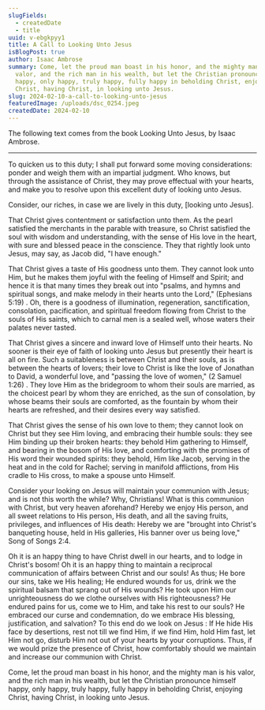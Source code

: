 ```yaml
---
slugFields:
  - createdDate
  - title
uuid: v-ebgkpyy1
title: A Call to Looking Unto Jesus
isBlogPost: true
author: Isaac Ambrose
summary: Come, let the proud man boast in his honor, and the mighty man is his
  valor, and the rich man in his wealth, but let the Christian pronounce himself
  happy, only happy, truly happy, fully happy in beholding Christ, enjoying
  Christ, having Christ, in looking unto Jesus.
slug: 2024-02-10-a-call-to-looking-unto-jesus
featuredImage: /uploads/dsc_0254.jpeg
createdDate: 2024-02-10
---
```

The following text comes from the book Looking Unto Jesus, by Isaac Ambrose.

- - -

To quicken us to this duty; I shall put forward some moving considerations: ponder and weigh them with an impartial judgment. Who knows, but through the assistance of Christ, they may prove effectual with your hearts, and make you to resolve upon this excellent duty of looking unto Jesus.

Consider, our riches, in case we are lively in this duty, \[looking unto Jesus].

That Christ gives contentment or satisfaction unto them. As the pearl satisfied the merchants in the parable with treasure, so Christ satisfied the soul with wisdom and understanding, with the sense of His love in the heart, with sure and blessed peace in the conscience. They that rightly look unto Jesus, may say, as Jacob did, "I have enough."

That Christ gives a taste of His goodness unto them. They cannot look unto Him, but he makes them joyful with the feeling of Himself and Spirit; and hence it is that many times they break out into "psalms, and hymns and spiritual songs, and make melody in their hearts unto the Lord," (Ephesians 5:19) . Oh, there is a goodness of illumination, regeneration, sanctification, consolation, pacification, and spiritual freedom flowing from Christ to the souls of His saints, which to carnal men is a sealed well, whose waters their palates never tasted.

That Christ gives a sincere and inward love of Himself unto their hearts. No sooner is their eye of faith of looking unto Jesus but presently their heart is all on fire. Such a suitableness is between Christ and their souls, as is between the hearts of lovers; their love to Christ is like the love of Jonathan to David, a wonderful love, and "passing the love of women," (2 Samuel 1:26) . They love Him as the bridegroom to whom their souls are married, as the choicest pearl by whom they are enriched, as the sun of consolation, by whose beams their souls are comforted, as the fountain by whom their hearts are refreshed, and their desires every way satisfied.

That Christ gives the sense of his own love to them; they cannot look on Christ but they see Him loving, and embracing their humble souls: they see Him binding up their broken hearts: they behold Him gathering to Himself, and bearing in the bosom of His love, and comforting with the promises of His word their wounded spirits: they behold, Him like Jacob, serving in the heat and in the cold for Rachel; serving in manifold afflictions, from His cradle to His cross, to make a spouse unto Himself.

Consider your looking on Jesus will maintain your communion with Jesus; and is not this worth the while? Why, Christians! What is this communion with Christ, but very heaven aforehand? Hereby we enjoy His person, and all sweet relations to His person, His death, and all the saving fruits, privileges, and influences of His death: Hereby we are "brought into Christ's banqueting house, held in His galleries, His banner over us being love," Song of Songs 2:4.

Oh it is an happy thing to have Christ dwell in our hearts, and to lodge in Christ's bosom! Oh it is an happy thing to maintain a reciprocal communication of affairs between Christ and our souls! As thus; He bore our sins, take we His healing; He endured wounds for us, drink we the spiritual balsam that sprang out of His wounds? He took upon Him our unrighteousness do we clothe ourselves with His righteousness? He endured pains for us, come we to Him, and take his rest to our souls? He embraced our curse and condemnation, do we embrace His blessing, justification, and salvation? To this end do we look on Jesus : If He hide His face by desertions, rest not till we find Him, if we find Him, hold Him fast, let Him not go, disturb Him not out of your hearts by your corruptions. Thus, if we would prize the presence of Christ, how comfortably should we maintain and increase our communion with Christ.

Come, let the proud man boast in his honor, and the mighty man is his valor, and the rich man in his wealth, but let the Christian pronounce himself happy, only happy, truly happy, fully happy in beholding Christ, enjoying Christ, having Christ, in looking unto Jesus.
